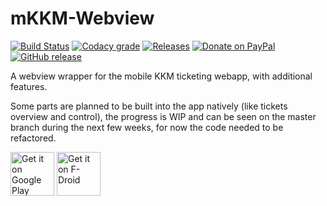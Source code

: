# mKKM-Webview
[![Build Status](https://build.codebucket.de/api/badges/divadsn/mKKM-Webview/status.svg)](https://build.codebucket.de/divadsn/mKKM-Webview)
[![Codacy grade](https://img.shields.io/codacy/grade/33ee3b66e0b44c6e9b1158d9588c41db.svg)](https://app.codacy.com/project/divadsn/mKKM-Webview/dashboard)
[![Releases](https://img.shields.io/badge/telegram-%40mobilekkmci-blue.svg)](https://t.me/mobilekkmci)
[![Donate on PayPal](https://img.shields.io/badge/PayPal-Donate%20Now-brightgreen.svg)](https://paypal.me/divadsn)
[![GitHub release](https://img.shields.io/github/release/divadsn/mKKM-Webview/all.svg)](https://github.com/divadsn/mKKM-Webview/releases)

A webview wrapper for the mobile KKM ticketing webapp, with additional features.

Some parts are planned to be built into the app natively (like tickets overview and control), the progress is WIP and can be seen on the master branch during the next few weeks, for now the code needed to be refactored.

<a href="https://play.google.com/store/apps/details?id=de.codebucket.mkkm">
<img src="https://play.google.com/intl/en_us/badges/images/generic/en_badge_web_generic.png" height="70" alt="Get it on Google Play"/></a>
<a href="https://f-droid.org/packages/de.codebucket.mkkm/" target="_blank">
<img src="https://f-droid.org/badge/get-it-on.png" alt="Get it on F-Droid" height="70"/></a>
